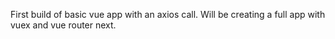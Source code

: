First build of basic vue app with an axios call. Will be creating a full app with vuex and vue router next.
